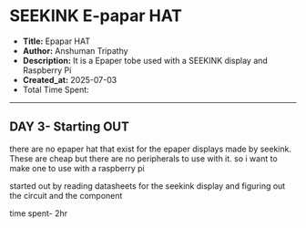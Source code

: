 # SEEKINK E-papar HAT
- **Title:** Epapar HAT
- **Author:** Anshuman Tripathy
- **Description:** It is a Epaper tobe used with a SEEKINK display and Raspberry Pi 
- **Created_at:** 2025-07-03
- Total Time Spent:
----

## **DAY 3- Starting OUT**

there are no epaper hat that exist for the epaper displays made by seekink. These are cheap but there are no peripherals to use with it. so i want to make one to use with a raspberry pi

started out by reading datasheets for the seekink display and figuring out the circuit and the component

time spent- 2hr
